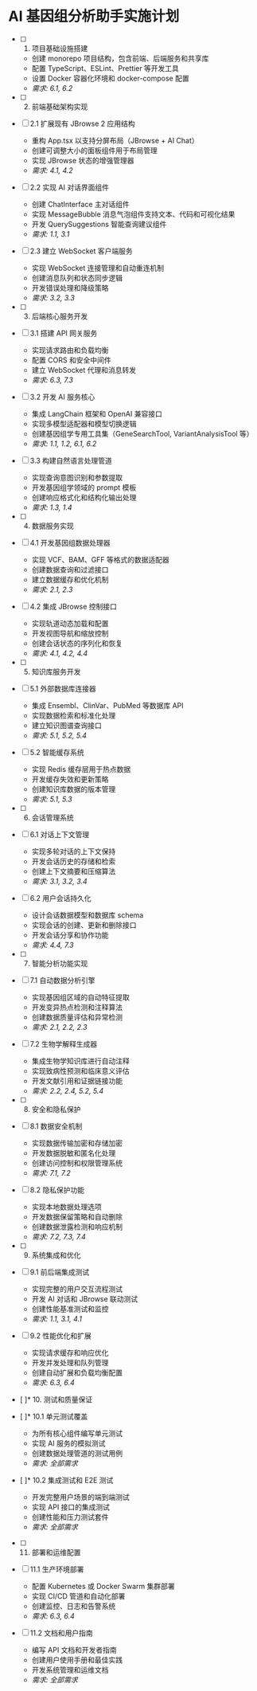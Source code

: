 # AI 基因组分析助手实施计划

- [ ] 1. 项目基础设施搭建
  - 创建 monorepo 项目结构，包含前端、后端服务和共享库
  - 配置 TypeScript、ESLint、Prettier 等开发工具
  - 设置 Docker 容器化环境和 docker-compose 配置
  - _需求: 6.1, 6.2_

- [ ] 2. 前端基础架构实现
- [ ] 2.1 扩展现有 JBrowse 2 应用结构
  - 重构 App.tsx 以支持分屏布局（JBrowse + AI Chat）
  - 创建可调整大小的面板组件用于布局管理
  - 实现 JBrowse 状态的增强管理器
  - _需求: 4.1, 4.2_

- [ ] 2.2 实现 AI 对话界面组件
  - 创建 ChatInterface 主对话组件
  - 实现 MessageBubble 消息气泡组件支持文本、代码和可视化结果
  - 开发 QuerySuggestions 智能查询建议组件
  - _需求: 1.1, 3.1_

- [ ] 2.3 建立 WebSocket 客户端服务
  - 实现 WebSocket 连接管理和自动重连机制
  - 创建消息队列和状态同步逻辑
  - 开发错误处理和降级策略
  - _需求: 3.2, 3.3_
- [ ] 3. 后端核心服务开发
- [ ] 3.1 搭建 API 网关服务
  - 实现请求路由和负载均衡
  - 配置 CORS 和安全中间件
  - 建立 WebSocket 代理和消息转发
  - _需求: 6.3, 7.3_

- [ ] 3.2 开发 AI 服务核心
  - 集成 LangChain 框架和 OpenAI 兼容接口
  - 实现多模型适配器和模型切换逻辑
  - 创建基因组学专用工具集（GeneSearchTool, VariantAnalysisTool 等）
  - _需求: 1.1, 1.2, 6.1, 6.2_

- [ ] 3.3 构建自然语言处理管道
  - 实现查询意图识别和参数提取
  - 开发基因组学领域的 prompt 模板
  - 创建响应格式化和结构化输出处理
  - _需求: 1.3, 1.4_

- [ ] 4. 数据服务实现
- [ ] 4.1 开发基因组数据处理器
  - 实现 VCF、BAM、GFF 等格式的数据适配器
  - 创建数据查询和过滤接口
  - 建立数据缓存和优化机制
  - _需求: 2.1, 2.3_

- [ ] 4.2 集成 JBrowse 控制接口
  - 实现轨道动态加载和配置
  - 开发视图导航和缩放控制
  - 创建会话状态的序列化和恢复
  - _需求: 4.1, 4.2, 4.4_

- [ ] 5. 知识库服务开发
- [ ] 5.1 外部数据库连接器
  - 集成 Ensembl、ClinVar、PubMed 等数据库 API
  - 实现数据检索和标准化处理
  - 建立知识图谱查询接口
  - _需求: 5.1, 5.2, 5.4_

- [ ] 5.2 智能缓存系统
  - 实现 Redis 缓存层用于热点数据
  - 开发缓存失效和更新策略
  - 创建知识库数据的版本管理
  - _需求: 5.1, 5.3_
- [ ] 6. 会话管理系统
- [ ] 6.1 对话上下文管理
  - 实现多轮对话的上下文保持
  - 开发会话历史的存储和检索
  - 创建上下文摘要和压缩算法
  - _需求: 3.1, 3.2, 3.4_

- [ ] 6.2 用户会话持久化
  - 设计会话数据模型和数据库 schema
  - 实现会话的创建、更新和删除接口
  - 开发会话分享和协作功能
  - _需求: 4.4, 7.3_

- [ ] 7. 智能分析功能实现
- [ ] 7.1 自动数据分析引擎
  - 实现基因组区域的自动特征提取
  - 开发变异热点检测和注释算法
  - 创建数据质量评估和异常检测
  - _需求: 2.1, 2.2, 2.3_

- [ ] 7.2 生物学解释生成器
  - 集成生物学知识库进行自动注释
  - 实现致病性预测和临床意义评估
  - 开发文献引用和证据链接功能
  - _需求: 2.2, 2.4, 5.2, 5.4_

- [ ] 8. 安全和隐私保护
- [ ] 8.1 数据安全机制
  - 实现数据传输加密和存储加密
  - 开发数据脱敏和匿名化处理
  - 创建访问控制和权限管理系统
  - _需求: 7.1, 7.2_

- [ ] 8.2 隐私保护功能
  - 实现本地数据处理选项
  - 开发数据保留策略和自动删除
  - 创建数据泄露检测和响应机制
  - _需求: 7.2, 7.3, 7.4_
- [ ] 9. 系统集成和优化
- [ ] 9.1 前后端集成测试
  - 实现完整的用户交互流程测试
  - 开发 AI 对话和 JBrowse 联动测试
  - 创建性能基准测试和监控
  - _需求: 1.1, 3.1, 4.1_

- [ ] 9.2 性能优化和扩展
  - 实现请求缓存和响应优化
  - 开发并发处理和队列管理
  - 创建自动扩展和负载均衡配置
  - _需求: 6.3, 6.4_

- [ ]\* 10. 测试和质量保证
- [ ]\* 10.1 单元测试覆盖
  - 为所有核心组件编写单元测试
  - 实现 AI 服务的模拟测试
  - 创建数据处理管道的测试用例
  - _需求: 全部需求_

- [ ]\* 10.2 集成测试和 E2E 测试
  - 开发完整用户场景的端到端测试
  - 实现 API 接口的集成测试
  - 创建性能和压力测试套件
  - _需求: 全部需求_

- [ ] 11. 部署和运维配置
- [ ] 11.1 生产环境部署
  - 配置 Kubernetes 或 Docker Swarm 集群部署
  - 实现 CI/CD 管道和自动化部署
  - 创建监控、日志和告警系统
  - _需求: 6.3, 6.4_

- [ ] 11.2 文档和用户指南
  - 编写 API 文档和开发者指南
  - 创建用户使用手册和最佳实践
  - 开发系统管理和运维文档
  - _需求: 全部需求_
